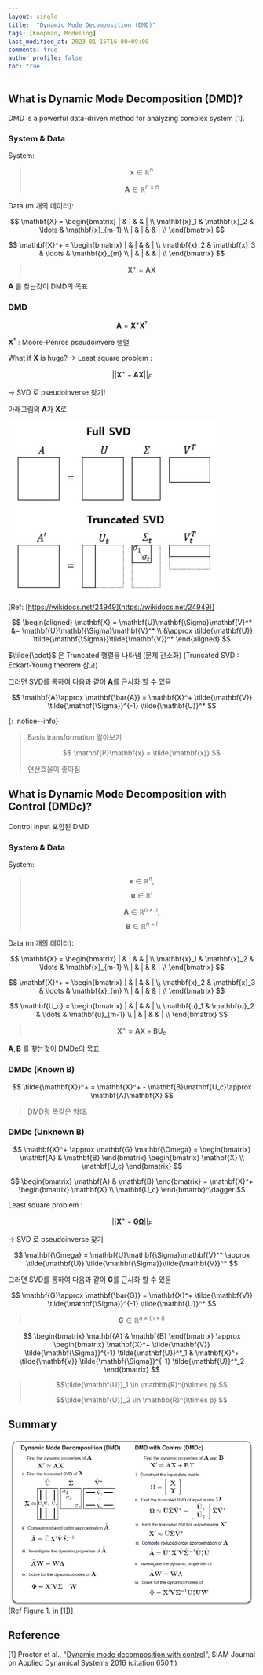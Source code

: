 ```yaml
---
layout: single
title:  "Dynamic Mode Decomposition (DMD)"
tags: [Koopman, Modeling]
last_modified_at: 2023-01-15T16:00+09:00
comments: true
author_profile: false
toc: true
---
```



## What is Dynamic Mode Decomposition (DMD)?
DMD is a powerful data-driven method for analyzing complex system [1]. 

### System & Data

System:

>$$ \mathbf{x} \in \mathbb{R}^n $$ 
>
>$$ \mathbf{A} \in \mathbb{R}^{n\times n} $$
>

Data (m 개의 데이터):

$$
\mathbf{X} = 
\begin{bmatrix}
| & | &  & | \\
\mathbf{x}_1 & \mathbf{x}_2 & \ldots & \mathbf{x}_{m-1} \\
| & | &  & | \\
\end{bmatrix}
$$

$$
\mathbf{X}^+ = 
\begin{bmatrix}
| & | &  & | \\
\mathbf{x}_2 & \mathbf{x}_3 & \ldots & \mathbf{x}_{m} \\
| & | &  & | \\
\end{bmatrix}
$$

>
> $$ \mathbf{X}^+\approx \mathbf{A}\mathbf{X} $$
>

$\mathbf{A}$ 를 찾는것이 DMD의 목표


### DMD

$$
    \mathbf{A} = \mathbf{X}^+ \mathbf{X}^\dagger
$$

$\mathbf{X}^\dagger$ : Moore-Penros pseudoinvere 행렬

What if $\mathbf{X}$ is huge? &rarr; Least square problem : 

$$
||\mathbf{X}^+ - \mathbf{A}\mathbf{X}||_F
$$

&rarr; SVD 로 pseudoinverse 찾기!


아래그림의 $\mathbf{A}$가 
$\mathbf{X}$로


![4 Image](/fig/SVD.jpg)

[Ref: [https://wikidocs.net/24949](https://wikidocs.net/24949)]


$$
\begin{aligned}
\mathbf{X} = \mathbf{U}\mathbf{\Sigma}\mathbf{V}^* &= \mathbf{U}\mathbf{\Sigma}\mathbf{V}^* \\
&\approx \tilde{\mathbf{U}} \tilde{\mathbf{\Sigma}}\tilde{\mathbf{V}}^* 
\end{aligned}
$$

$\tilde{\cdot}$ 은 Truncated 행렬을 나타냄 (문제 간소화)
(Truncated SVD : Eckart-Young theorem 참고)

그러면 SVD를 통하여 다음과 같이 $\mathbf{A}$를 근사화 할 수 있음

$$
\mathbf{A}\approx \mathbf{\bar{A}} = \mathbf{X}^+
\tilde{\mathbf{V}} \tilde{\mathbf{\Sigma}}^{-1} \tilde{\mathbf{U}}^*
$$

{: .notice--info}
> Basis transformation 알아보기
> 
> $$ \mathbf{P}\mathbf{x} = \tilde{\mathbf{x}} $$ 
> 
> 연산효율이 좋아짐



## What is Dynamic Mode Decomposition with Control (DMDc)?
Control input 포함된 DMD



### System & Data

System:

>$$ \mathbf{x} \in \mathbb{R}^n, $$ 
>$$ \mathbf{u} \in \mathbb{R}^l $$ 
>
>$$ \mathbf{A} \in \mathbb{R}^{n\times n}, $$
>$$ \mathbf{B} \in \mathbb{R}^{n\times l} $$
>

Data (m 개의 데이터):

$$
\mathbf{X} = 
\begin{bmatrix}
| & | &  & | \\
\mathbf{x}_1 & \mathbf{x}_2 & \ldots & \mathbf{x}_{m-1} \\
| & | &  & | \\
\end{bmatrix}
$$

$$
\mathbf{X}^+ = 
\begin{bmatrix}
| & | &  & | \\
\mathbf{x}_2 & \mathbf{x}_3 & \ldots & \mathbf{x}_{m} \\
| & | &  & | \\
\end{bmatrix}
$$

$$
\mathbf{U_c} = 
\begin{bmatrix}
| & | &  & | \\
\mathbf{u}_1 & \mathbf{u}_2 & \ldots & \mathbf{u}_{m-1} \\
| & | &  & | \\
\end{bmatrix}
$$

>
> $$ \mathbf{X}^+\approx \mathbf{A}\mathbf{X} + \mathbf{B}\mathbf{U_c} $$
>

$\mathbf{A},\mathbf{B}$ 를 찾는것이 DMDc의 목표



### DMDc (Known $\mathbf{B}$)

$$ 
\tilde{\mathbf{X}}^+ = \mathbf{X}^+ - \mathbf{B}\mathbf{U_c}\approx \mathbf{A}\mathbf{X}  
$$

> DMD랑 똑같은 형태.


### DMDc (Unknown $\mathbf{B}$)

$$ 
\mathbf{X}^+ 
\approx 
\mathbf{G} \mathbf{\Omega} = \begin{bmatrix}
\mathbf{A} & \mathbf{B}
\end{bmatrix}
\begin{bmatrix}
\mathbf{X} \\ \mathbf{U_c}
\end{bmatrix}
$$


$$ 
\begin{bmatrix}
\mathbf{A} & \mathbf{B}
\end{bmatrix} = 
\mathbf{X}^+ \begin{bmatrix}
\mathbf{X} \\ \mathbf{U_c}
\end{bmatrix}^\dagger
$$



Least square problem : 

$$
||\mathbf{X}^+ - \mathbf{G}\mathbf{\Omega}||_F
$$

&rarr; SVD 로 pseudoinverse 찾기

$$
\mathbf{\Omega} = \mathbf{U}\mathbf{\Sigma}\mathbf{V}^* \approx \tilde{\mathbf{U}} \tilde{\mathbf{\Sigma}}\tilde{\mathbf{V}}^* 
$$

그러면 SVD를 통하여 다음과 같이 $\mathbf{G}$를 근사화 할 수 있음

$$
\mathbf{G}\approx \mathbf{\bar{G}} = \mathbf{X}^+
\tilde{\mathbf{V}} \tilde{\mathbf{\Sigma}}^{-1} \tilde{\mathbf{U}}^*
$$

> $$\mathbf{G} \in \mathbb{R}^{n\times (n+l)} $$

$$
\begin{bmatrix}
\mathbf{A} & \mathbf{B}
\end{bmatrix}
\approx
\begin{bmatrix}
\mathbf{X}^+
\tilde{\mathbf{V}} \tilde{\mathbf{\Sigma}}^{-1} \tilde{\mathbf{U}}^*_1
& 
\mathbf{X}^+
\tilde{\mathbf{V}} \tilde{\mathbf{\Sigma}}^{-1} \tilde{\mathbf{U}}^*_2
\end{bmatrix}
$$

> $$\tilde{\mathbf{U}}_1 \in \mathbb{R}^{n\times p} $$
> 
> $$\tilde{\mathbf{U}}_2 \in \mathbb{R}^{l\times p} $$



## Summary

![Image](/fig/DMDc.png)
[Ref [Figure 1. in [1]](https://epubs.siam.org/doi/abs/10.1137/15M1013857))]

## Reference

[1] Proctor et al., "[Dynamic mode decomposition with control](https://epubs.siam.org/doi/abs/10.1137/15M1013857)", SIAM Journal on Applied Dynamical Systems 2016 (citation 650&uarr;) 